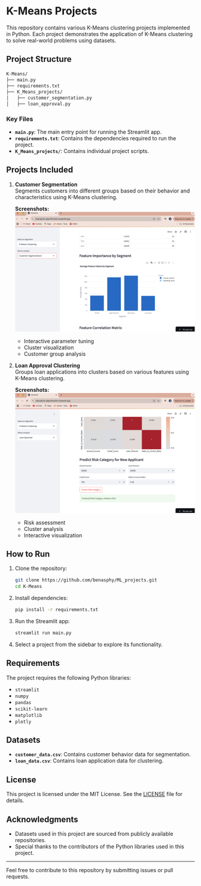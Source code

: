 # K-Means Projects

This repository contains various K-Means clustering projects implemented in Python. Each project demonstrates the application of K-Means clustering to solve real-world problems using datasets.

## Project Structure

```
K-Means/
├── main.py
├── requirements.txt
├── K_Means_projects/
│   ├── customer_segmentation.py
│   ├── loan_approval.py
```

### Key Files
- **`main.py`**: The main entry point for running the Streamlit app.
- **`requirements.txt`**: Contains the dependencies required to run the project.
- **`K_Means_projects/`**: Contains individual project scripts.

## Projects Included

1. **Customer Segmentation**  
   Segments customers into different groups based on their behavior and characteristics using K-Means clustering.

   **Screenshots:**
   ![Customer Segmentation](screenshots/cust_seg.png)

   - Interactive parameter tuning
   - Cluster visualization
   - Customer group analysis

2. **Loan Approval Clustering**  
   Groups loan applications into clusters based on various features using K-Means clustering.

   **Screenshots:**
   ![Loan Approval Clustering](screenshots/loan.png)

   - Risk assessment
   - Cluster analysis
   - Interactive visualization

## How to Run

1. Clone the repository:
   ```bash
   git clone https://github.com/benasphy/ML_projects.git
   cd K-Means
   ```

2. Install dependencies:
   ```bash
   pip install -r requirements.txt
   ```

3. Run the Streamlit app:
   ```bash
   streamlit run main.py
   ```

4. Select a project from the sidebar to explore its functionality.

## Requirements

The project requires the following Python libraries:
- `streamlit`
- `numpy`
- `pandas`
- `scikit-learn`
- `matplotlib`
- `plotly`

## Datasets

- **`customer_data.csv`**: Contains customer behavior data for segmentation.
- **`loan_data.csv`**: Contains loan application data for clustering.

## License

This project is licensed under the MIT License. See the [LICENSE](LICENSE) file for details.

## Acknowledgments

- Datasets used in this project are sourced from publicly available repositories.
- Special thanks to the contributors of the Python libraries used in this project.

---
Feel free to contribute to this repository by submitting issues or pull requests.
